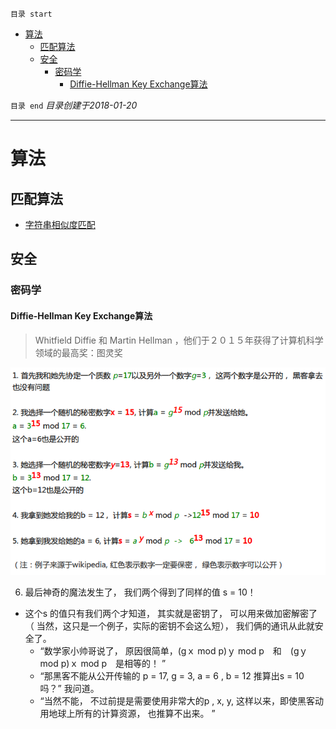 `目录 start`
 
- [算法](#算法)
    - [匹配算法](#匹配算法)
    - [安全](#安全)
        - [密码学](#密码学)
            - [Diffie-Hellman Key Exchange算法](#diffie-hellman-key-exchange算法)

`目录 end` *目录创建于2018-01-20*
****************************************
# 算法


## 匹配算法
- [字符串相似度匹配](http://zjwyhll.blog.163.com/blog/static/75149781201281142630851/)


## 安全

### 密码学

#### Diffie-Hellman Key Exchange算法
> Whitfield Diffie 和 Martin Hellman ，他们于２０１５年获得了计算机科学领域的最高奖：图灵奖

![码农翻身](https://raw.githubusercontent.com/Kuangcp/ImageRepos/master/Tech/arithmetic/Diffie-HellmanKeyExchange.png)

6. 最后神奇的魔法发生了， 我们两个得到了同样的值 s = 10！
-  这个s 的值只有我们两个才知道，  其实就是密钥了， 可以用来做加密解密了（ 当然，这只是一个例子，实际的密钥不会这么短）， 我们俩的通讯从此就安全了。
    -  “数学家小帅哥说了， 原因很简单，(gｘ mod p)ｙ mod p　和　(gｙ mod p)ｘ mod p　是相等的！ ”
    -  “那黑客不能从公开传输的 p = 17, g = 3, a = 6 , b = 12 推算出s = 10 吗？” 我问道。
    -  “当然不能， 不过前提是需要使用非常大的p , x, y,  这样以来，即使黑客动用地球上所有的计算资源， 也推算不出来。 ”